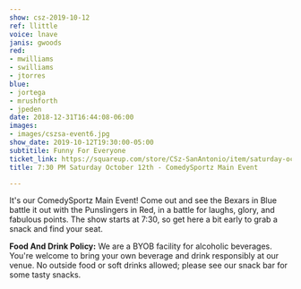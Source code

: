```yaml
---
show: csz-2019-10-12
ref: llittle
voice: lnave
janis: gwoods
red:
- mwilliams
- swilliams
- jtorres
blue:
- jortega
- mrushforth
- jpeden
date: 2018-12-31T16:44:08-06:00
images:
- images/cszsa-event6.jpg
show_date: 2019-10-12T19:30:00-05:00
subtitile: Funny For Everyone
ticket_link: https://squareup.com/store/CSz-SanAntonio/item/saturday-oct-th-pm-comedysportz-main-event-1
title: 7:30 PM Saturday October 12th - ComedySportz Main Event

---
```

It's our ComedySportz Main Event! Come out and see the Bexars in Blue battle it out with the Punslingers in Red, in a battle for laughs, glory, and fabulous points. The show starts at 7:30, so get here a bit early to grab a snack and find your seat.

**Food And Drink Policy:** We are a BYOB facility for alcoholic beverages. You're welcome to bring your own beverage and drink responsibly at our venue. No outside food or soft drinks allowed; please see our snack bar for some tasty snacks.
